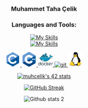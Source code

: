 <div align="center">

### Muhammet Taha Çelik  

<h3 align="center">Languages and Tools:</h3>

[![My Skills](https://skillicons.dev/icons?i=c,cpp,python,html,css,php)](https://skillicons.dev)
<br>
[![My Skills](https://skillicons.dev/icons?i=docker,git,bash,linux,wordpress,vscode,vim,macos)](https://skillicons.dev)
<p align="center"> <a href="https://www.ansys.com" target="_blank" rel="noreferrer"> <img src="https://raw.githubusercontent.com/devicons/devicon/master/icons/c/c-original.svg" alt="c" width="40" height="40"/> </a> <a href="https://www.w3schools.com/cpp/" target="_blank" rel="noreferrer"> <img src="https://raw.githubusercontent.com/devicons/devicon/master/icons/cplusplus/cplusplus-original.svg" alt="cplusplus" width="40" height="40"/> </a> <a href="https://www.docker.com/" target="_blank" rel="noreferrer"> <img src="https://raw.githubusercontent.com/devicons/devicon/master/icons/docker/docker-original-wordmark.svg" alt="docker" width="40" height="40"/> </a> <a href="https://git-scm.com/" target="_blank" rel="noreferrer"> <img src="https://www.vectorlogo.zone/logos/git-scm/git-scm-icon.svg" alt="git" width="40" height="40"/> </a> <a href="https://www.linux.org/" target="_blank" rel="noreferrer"> <img src="https://raw.githubusercontent.com/devicons/devicon/master/icons/linux/linux-original.svg" alt="linux" width="40" height="40"/> </a> </p>

[![muhcelik's 42 stats](https://badge.mediaplus.ma/darkblue/muhcelik?1337Badge=off&UM6P=off)](https://github.com/oakoudad/badge42)

[![GitHub Streak](https://streak-stats.demolab.com?user=tatataha&theme=highcontrast)](https://git.io/streak-stats)

![Github stats 2](https://github-readme-stats.vercel.app/api?username=tatataha&show_icons=true&theme=highcontrast)
